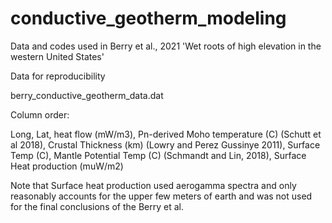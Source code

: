 # conductive_geotherm_modeling
Data and codes used in Berry et al., 2021 'Wet roots of high elevation in the western United States'

Data for reproducibility

berry_conductive_geotherm_data.dat

Column order:

Long, Lat, heat flow (mW/m3), Pn-derived Moho temperature (C) (Schutt et al 2018), Crustal Thickness (km) (Lowry and Perez Gussinye 2011),  Surface Temp (C), Mantle Potential Temp (C) (Schmandt and Lin, 2018), Surface Heat production (muW/m2)


Note that Surface heat production used aerogamma spectra and only reasonably accounts for the upper few meters of earth and was not used for the final conclusions of the Berry et al.

